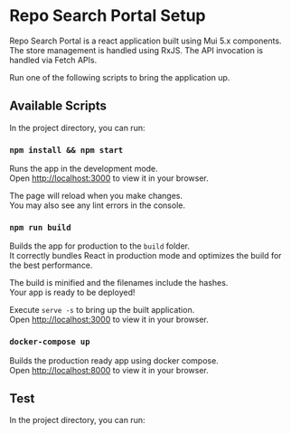# Repo Search Portal Setup
Repo Search Portal is a react application built using Mui 5.x components. The store management is handled using RxJS. The API invocation is handled via Fetch APIs.

Run one of the following scripts to bring the application up.

## Available Scripts

In the project directory, you can run:

### `npm install && npm start`

Runs the app in the development mode.\
Open [http://localhost:3000](http://localhost:3000) to view it in your browser.

The page will reload when you make changes.\
You may also see any lint errors in the console.

### `npm run build`

Builds the app for production to the `build` folder.\
It correctly bundles React in production mode and optimizes the build for the best performance.

The build is minified and the filenames include the hashes.\
Your app is ready to be deployed!

Execute `serve -s` to bring up the built application.\
Open [http://localhost:3000](http://localhost:3000) to view it in your browser.

### `docker-compose up`

Builds the production ready app using docker compose.\
Open [http://localhost:8000](http://localhost:8000) to view it in your browser.

## Test

In the project directory, you can run:
